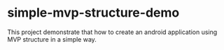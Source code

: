 # simple-mvp-structure-demo
This project demonstrate that how to create an android application using MVP structure in a simple way.
